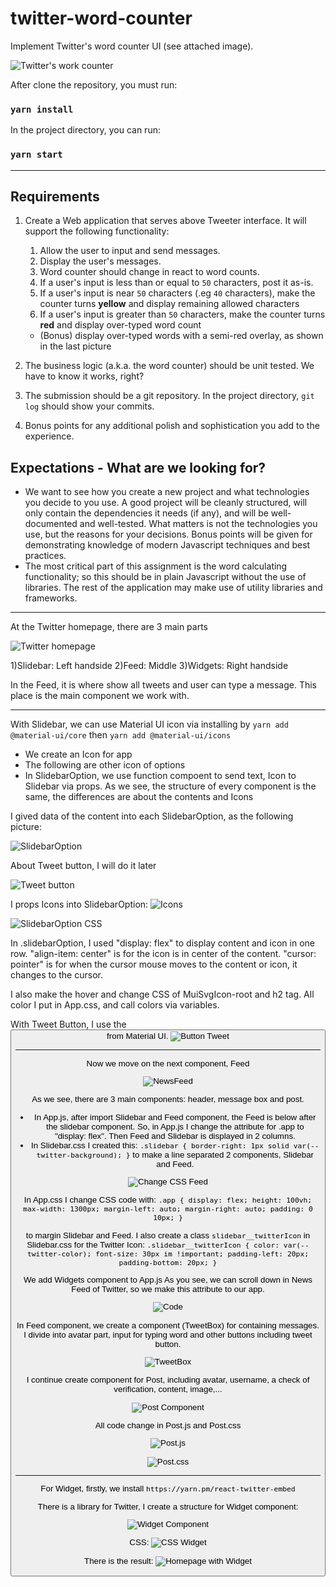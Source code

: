# twitter-word-counter
Implement Twitter's word counter UI (see attached image).

![Twitter's work counter](https://gist.githubusercontent.com/huygn/ceda027d1f679ba2a99a2630815e5ff7/raw/d860a2917372c8f155e9a2c20161d9076e4b8340/image.jpg)

After clone the repository, you must run:

### `yarn install` 

In the project directory, you can run:

### `yarn start`

_______________________________________
## Requirements

1. Create a Web application that serves above Tweeter interface. It will support the following functionality:

    1. Allow the user to input and send messages.
    1. Display the user's messages.
    1. Word counter should change in react to word counts.
    1. If a user's input is less than or equal to `50` characters, post it as-is.
    1. If a user's input is near `50` characters (.eg `40` characters), make the counter turns **yellow** and display remaining allowed characters
    1. If a user's input is greater than `50` characters, make the counter turns **red** and display over-typed word count
      - (Bonus) display over-typed words with a semi-red overlay, as shown in the last picture

2. The business logic (a.k.a. the word counter) should be unit tested. We have to know it works, right?
3. The submission should be a git repository. In the project directory, `git log` should show your commits.
4. Bonus points for any additional polish and sophistication you add to the experience.

## Expectations - What are we looking for?

- We want to see how you create a new project and what technologies you decide to you use. A good project will be cleanly structured, will only contain the dependencies it needs (if any), and will be well-documented and well-tested. What matters is not the technologies you use, but the reasons for your decisions. Bonus points will be given for demonstrating knowledge of modern Javascript techniques and best practices.
- The most critical part of this assignment is the word calculating functionality; so this should be in plain Javascript without the use of libraries. The rest of the application may make use of utility libraries and frameworks.
_______________________________________

At the Twitter homepage, there are 3 main parts

![Twitter homepage](https://lh3.googleusercontent.com/01Cz8C7ZBp6USRXf-Ge_WAfdYhW72VLRd-P86OH-lTtz49etSj9Q9JwYyyT_7L6NOyLL2cO_sDjGLraHyQxqoDwSKn_BepQo_j0wTPWg7LCGmIq4j_AdJcoH_3SL4UVoFxgBpvnwQyp6t52m5QMgzGj6O_5139uMnh_iFrIzity76PISfi6Sl7R7sVb73e9J9txq-FH6V9qPOtqXtO25pIpVzgaXZsLiKZLD1N4-Mx5NqHjto4gh9FtS0khxcC9jPfJHmO7-iGQnKrm6IvyW_sgQBgCkAHXuPJCLP_wZHwQLaR4mKaGsP-SnQP9qMuaFaErkuGZHPdW0RpKQ05_N_xQW43SUTU3IxioqPusQcI9vvXmd3ta8qkRuRY6MqmL1P9lgcQspJvyeYrxZFQCuynsiIuOk38g3V8rzZjeR3GXxXO3pTc_rnP4V75Z7sibK3xn7NOMjfyv9efFYFad3YbU2W6s9ZZRN3RRtNUF3ejEhz0XYVEJuTmX7ou6BE7MhNy8Rcb519Yf25X72LyvivRHfBUJ_PoJxwC5NNnbNNqhJTDqHsdSXZHccc5kxslN6K6uEsheJ9rohEaJoZbLG60K4mdnLS-IgDU5U9hm2fujkUUtay_c5-QeVrBDW9DamYqS21kY4cZca8ERNVkfCQcjVxj68avvO8cQMUZo7Vmv6ne18190yqnF54QGwM0xI_-W2AHddpPAC---AgbMoZWc=w1688-h949-no?authuser=0)

1)Slidebar: Left handside
2)Feed: Middle
3)Widgets: Right handside

In the Feed, it is where show all tweets and user can type a message. This place is the main component we work with.

_______________________________________
With Slidebar, we can use Material UI icon via installing by `yarn add @material-ui/core` then `yarn add @material-ui/icons`
- We create an Icon for app
- The following are other icon of options 
- In SlidebarOption, we use function compoent to send text, Icon to Slidebar via props. As we see, the structure of every component is the same, the differences are about the contents and Icons

I gived data of the content into each SlidebarOption, as the following picture:

 ![SlidebarOption](https://lh3.googleusercontent.com/cJDPtThFNOKCJWycxxA6VDOJXXzqlTk_Lm-JzcXbXDzEc92YBmz9x7eZhCiV-aNaYj-T9FRs_oDJduzoGc1Nx0CW8CJDBI8XrxvwzQVcjMTxXNUBoyziWlczneOkwLL8QaMn6u0UBLRRUWTJTzhA0zTc-McLpIXr3Q1gp1qd3gDV1833rWdwqY95AQ7tiDIthfmHJ3ucgcdOrNJ3qOPXAtGRNm4Cqkv4A9uMjAa0iMAhhp2A08UZTadbG5kfV-QoIfyDrF4axzC5N3LSJU-cGtqFgIYUb1af0V8Oj2rDjIz7yl7BLQrr654p9zP1KE9y1wm800P4eJdxeR2s25ZxOV8xFihFouC9cwjAmT4iIKAiSCvWrlvhHSw-K3Q4YMtKBf0BovsluKHA3WMxesH3gOYX-dpHxkGzWnN_KzEzCjTF4JleP6DCTUBOZmmuJJO8WKQ467AMoBeJIpx37ygntm8NcdCTAeQjugz7wzEW3qaL29utLTFs-2wMahGNQOFFrb2IIUXY8N84Z00vNREDAHw3vnDcu2zpt6jtCSsWds8OAuTq0wb-PqdtB2L5DihGXK-IPB8RhIzRJ0QrpCkn0ZNJdDiuTTKbuoH37kM-N5Jq96Y6MAugvkvRQoVjM1ly7Akjpu-rfSaYkARL7QnBJi2leQUwIOBkXl5BKIWRPBd4uocGahcU_PkR-NpCtErRggwJfF6UmwRu78-HnExBFkE=w1688-h949-no?authuser=0)

 About Tweet button, I will do it later

 ![Tweet button](https://lh3.googleusercontent.com/y8w8lWFfUVdnV3aU6XlLnHvadmkODgl5rdSpS_pk1qPnrSN9GV3bNsEcl4EtRUY_14-IVCCktyuJ8Afj-cGhjQl5hMoMXa-RivghP3DUH910S2ZSIYPKjpb1o_K-sDUIf430R82IkF3LXou1ZpIPJ7KPJoJChNLutkmEZR8EXk3XLXMKODbEB60vFsenv_HK2PkWH8FjeY9w17d5BeHibM_Z3PrVLPsrSMW0gRE7e4vH5FbH45WCFTbBU-fodAUwd3Jn_1r4SwtHgBbgfUN7orfiJE_Ul-4mcTmuF7_iUJc-tRxfAlGeYf89r2w8Tx62R4I3pQxOFSVAN0VeIzBUqcmJze4EvWemvw0bl9z-j4FD4iPts_JFFiYh1DsCuA2LiHva-pW2_BnRm8QpISFqdSYmkMpP8jf-yScgRMZWvNHIUU3_5EjZWiqEzapzYY3dDuslcCzLAsDuYJRF5ptbMWlA9H6XBPiAH335H87sbwqNGznJiRpfNQvtSACTLukDVRaYBxbc4F1tz2NLULDd7mZ0DK1ZVPURcj26YqqcW0cZCF1I3sJZV1loPFYhn64e6pt5_2AGvc8fc2JSKIn8H39iMZGZlIqPbvNSdkLT4LwgVEMl1kRPGAhT3YCpfpoRt1tmsn9ywBuFA3PF9_jIz81hsljhyAAYf5Vi9oDL5TRjWMdQglYEwwFs6x9o5tW9tSASsw8J9hGtj39N9e8E3dI=w1688-h949-no?authuser=0)

 I props Icons into SlidebarOption:
  ![Icons](https://lh3.googleusercontent.com/Qg_KO1a3zvCqcpMuzMkWSzeilrypIMAfFPN3FlMWPoqAYo58zy4Dralw6q4SpVVPf1yOtJTMjZ6VmSSwD2lZZEgQi3iJ5siqCSo_cw_P4_uIFFT66MIosSgqb9zbmBU2ID3tvvKH6j_mIQ7KrIf43QqgcVYZ927AfvY4NFJCp_sQAETqLU2mPYRbxTNhbmZgt7upcaarrhmb6qga9LhOlIxZkViCt5PVvYABq0ugTYF6rk7ceMSz8LmZdeEBj7Zf1Ky1hdaHQONw1OVHgy5gQ-YOOK5IRp1mevJBtk-04jjdgJYa9fWUr4nmP6LxRkUgkjun7wtTGrMWjl4Pfvk-fyQj2hafI3mf4kGqLZoUClqXsUM89BVO549PjkxrzqniF38q2e7GlAZbUVR60zzZEuTmJd72DY_LjwtA8tod2QoeO-LRhx9o6VnHWFNG6So9_ehm__lNTf_64ZAtJGOG9zx6469G04-BhFiH92yozBmTNjEtBNGCudgHYoWonZ8wkvLDgzqzIhYql-Q7_jOIXh_TvS2ESNnMEFGG7a1v8PPpLkcQAdgGb6F5MZEXNurn_NZaB_jPQ75Va3A4SFBTesDKApFSwI9mQOb5LUX-2D3KpRp6Yr3ssGuzRyEWpzmFz3_uaJlXBwP4GcW1hvkHaRZchgz7IvKL8VcQjruSnq9F7_oeuc_77e2GQbJ0HUkPF5FijKD26viiafmw6joIPDM=w1688-h949-no?authuser=0)

  ![SlidebarOption CSS](https://lh3.googleusercontent.com/TaUbBEvCowz--yrpUIWolhJ393f1TDLWEelx1Bzklx30-qdSh6DpS3iAAF7zJ-S9reP5AQBMuzGlovDu-WsnUPRc0g2tZ46nQhuMsz1JVxmZNaqVg31-abiwDLgyKU4FsXMGDIhgsgdg6B6IFt_8556X8K3-37QYsznmrdXL2a4H5eEbE6RijMHyxcH2SwXmmPssMzrhpEDOUq9OLY3JOK9YvXTXP6lnY2GFb2ysUnt-XzcTCYQQ2OSr04avjJoWZN1wjmBUT0SOH9T9nX-GqlCApYgTVuHkdKA-oqshsPF0TPriKaUhLzRLb5U9csOCWorYtqxoqxarq3AWCaAE8xeWkrSev-MK0CiKgedgmtYe83gcAejwSYbJ2ZVmaBYC3-yqRyCBn1GGEm8wWcuEjZ4vO4HpMgrPFIZJP8q8h6b1ExFbErP_i3_62_SZ5miYJCVCR8bi9nm7yjlF4hA5VCudCb-U2PBvQ8QQMWMMQ04q_maL0HqXNEX7I77P-LEEQaH1OuirGR2kGvHrZVZMb8gXNsomehW5JbNNEeqNoNEPHdtefiiWvSY-n2na_-FBCH1VLM29Yr7X-2tn1Nth-IUWEsCM4lVEF40bT37k1o6G6b-6Fx-q9mog2JqaOMq_M_l16wKuSACSbh0e4uZrG4kh038rwCGfYYcIPnDIR4kTVazV8jf00PyYveHq59PQIfw0S0b34No01Z9KZlxh2IQ=w1688-h949-no?authuser=0)

  In .slidebarOption, I used "display: flex" to display content and icon in one row. "align-item: center" is for the icon is in center of the content. "cursor: pointer" is for when the cursor mouse moves to the content or icon, it changes to the cursor.

  I also make the hover and change CSS of MuiSvgIcon-root and h2 tag. All color I put in App.css, and call colors via variables.

  With Tweet Button, I use the <Button> from Material UI. 
  ![Button Tweet](https://lh3.googleusercontent.com/Ze9XCaAmUewNZFUvJIE3Ves-gdba-rIp5Nx3H90KMqX_X18i0Ext3cuv9Wgru-BlnAeUu5lT-5Ng65kYRAJoi5ZEjef1ugGMdyEXUqlRWG3ek4qeKfLCKPtIZf2k53wLP61kFlTSixAF8kGiJ9t-Ow8gcXjwET0cQcGXEmjRjwePMwzhf8BcpBiX3yHH8A3GO778uimbnw1olkcfZzVoW72TgObEP-Y-SX-PKGwtL781p_25wn483qc2x-5fN2wwkGk-dF4EyNh3q6NLyiC4su6Oeer_rsIgT3DxvRrtrbZhMklA8rEHktIeio5Q3HVUoqBohSo95M2gntDt3XQtSNHTe_KKuSCrFfGPw7C90Ri_Z-UQMyTtXTDuHKuJ9lOXMMWJL8ytGyJMXrssNIgqSkjX6RoHcdMEK29c_0-ZogVZyJctSl1rdwfW1mLWo65lzZ9MmsnJWTw_Gj1_jHhSuMmj0jkPnIhQjJ4leVMJrVexaHavjl7mAlHoma6EMC_GYay2qOuv93b9QgGd-SkEVqRKg4GLhcnytp9I8Ed1vPDmK3B9x7YBTYuSv4aTf7c_gTwsZXtgztLThckWcxK2vtisuzycfnJMD2W6P4RXEMLUC9S6IEDrwEDw8hJ59X1IyfBFbICsClp6Db-Ba9hEusc8IGgSvTnDC5hDf91thvScyvHyUAxqUxQzbG2cMXl1V2b1YUK4pT1_aLJNJaowJ0w=w1688-h949-no?authuser=0)

_______________________________________
Now we move on the next component, Feed

![NewsFeed](https://lh3.googleusercontent.com/iQf2NAyNNRLgSu946UgxgtYd4D9kHVvsm2T30yUa-tCCSkyS1Dm_ngjRCpk6UZVZfAfZf3m4qjC_VOPp1Wb6O425qK4sAekiZhDsEC8eY7lRnNw_KUYryNBlbrgA2Xul4o6KV7UQRrzuKl6BMVbF2osan8pnUZ34n1lgYvJxFFDfbyk0GUCn54CnphQEwXlh-KJK9aUfAFob_PxXiU7xonje5LSCtm3bVsf0hR-mwlDXZSRun9EPyUzstC1o_W2ZVDsMRh8JNs3JAKeTL27VMoGGd-WZHXj1utNZ80yMSQ6fMVsk4-QvQeXnU5-mJBwTRxrGYrCknQcB--FbsFMPvdiKQlA9BX5aCtx0Tf7zDg9Y72PN4D0dMTDIRfV6Ge60bygYs7u9xybTwysp-MWGTzMk9A8N7wevU9QUMQmq5TIvkfrs5v6z65vIdUHwgMOaksYzqPgpnGJMQ-ecRChLW5WQqGiIdmWawByxVEh94rNWH-l5_-fGbPEXBMNkIu0eidSFoGsIQsBgzxf1oZEKpwFHMmbBo_1BOYvR7NsPJHHqI-9w367OO-OuvIFpWn3buNFq61EsswWCyFYQAJ5ztzG2YlaxWvfoYm7EKcgncdOwfEGptwMyPr4iUYSP0EQyjl-HZJtvRo6HZoryMHzK40o0o24Wri8d43LcsbGJ00m6C5PPKNuOdj6UFx3uU-gquVmPx1NO_-j5wlSnN8bcFFI=w1688-h949-no?authuser=0)

As we see, there are 3 main components: header, message box and post.

- In App.js, after import Slidebar and Feed component, the Feed is below after the slidebar component. So, in App.js I change the attribute for .app to "display: flex". Then Feed and Slidebar is displayed in 2 columns. 
- In Slidebar.css I created this:
`
.slidebar {
    border-right: 1px solid var(--twitter-background);
}
`
to make a line separated 2 components, Slidebar and Feed.

![Change CSS Feed](https://lh3.googleusercontent.com/QJQJnpgl1sMPS4Jopk62tgNxq1yyTqVUMs7_58etEJomXoNZj5CF0bRdjFUFaCwUlojaiH2hJsfG4mSNGd3aXuK0cMk66aBPwsj6Qy99puVnBIKdDpZftdzGmb_GkEdB_KaRvFvn8GW13fUaPppxKJsHJHXIxUOcqGacPn7xodMrQJD6Oip7LKuplKSbacOLFSR1Pi4VUQT-M9vn5V8pLO4JKpQsDdoDfBxZNWKDkQfVtdNcFmUWopaLDMuOXQj-0RpF8_etlXjBiNV4lMuGNXbB8zpCrcaLTJHLF5kxac4rV54cY32TLnceUtsPwgylM_pSGYPy3Xsx5hVNdG6U1LheC0HhP3oHhu0OM38q_xmKFRZdleeJvjCt7iyb73gBRjzQJIbCC1dZjcrzQ6An1OIsMdKg2U4G30naUi7XHH3__8KjThAnmrm2bw7AICu9jPMMZv6Pt82uqqxbhPd55leHjj4Tbp2SpxSPfXHqIm2FB9XahWboBHNLqD8P2AUiYF3z4Ul8gsJpTy4Xj7xhrnnKI5qavjrOD97JfERS0YBhFIuzWu9G-cCObS5pvkCUlr2G20TaHa-PEVRwxM-wUYWgG6uWVMf0VE7qhgU-uobkFnsA2_BCS1n7MsxeQRKNzzK2NaprTE6SaSo8a7U22bUq11ZwtJE7ryZIxgbOgyhKT6Y9S9Bj3LDdgjAQ5jDtfQPSyrKFFlWCwXxhPcSjPIo=w1688-h949-no?authuser=0)

In App.css I change CSS code with:
`.app {
    display: flex;
    height: 100vh;
    max-width: 1300px;
    margin-left: auto;
    margin-right: auto;
    padding: 0 10px;
}`

to margin Slidebar and Feed. I also create a class `slidebar__twitterIcon` in Slidebar.css for the Twitter Icon:
`.slidebar__twitterIcon {
    color: var(--twitter-color);
    font-size: 30px im !important;
    padding-left: 20px;
    padding-bottom: 20px;
}`

We add Widgets component to App.js
As you see, we can scroll down in News Feed of Twitter, so we make this attribute to our app.

![Code](https://lh3.googleusercontent.com/RLz8juLyqK6GgWBL4mw3F1RQa9aeT_GGgsnwDx19-UVcKd3M6zlCfS-rnYj3D4fsC6OZ4hq9u88faQXJqZ3_myUkVcXYaeuLfuPaGloMCkVKvpKtH88b6CpixQrGR6C9Hnw1gw9Pj6dz8vtcsrWj0IzjT8dhyU0_tiXBb0ZRi_zHkM-YvqrG2XMGI8VDThVi5Jom6VIyP8MECoIZM2m4d0HaR61c7n6UlprVIZZrKni7dxwxJo8S0rtKJ9rCtVyW9qA2VhfqQpgQAQqznIkfBhG2wdfE8Hji-gioqRuZybxGoWK-TyEUzlNXRmRQJAK0fiR12xmotQ_Td7YsV8nbLcSZ1DfMY7XnRhtekrOes6qr13QzwCk3MZVbRPeWxZCKyia9I61opJLtXPupfnYDr_1VfRrDn9RyNVd0hKrA5IQE4HA7TXj4CEQfc4IcEyAHGIbeWiLG2maOPDl1NgtIz3e9aXrY7LwYZAdZMddXu1O1ui53pQpU4I-cyQ2xJmWY5byrKxGANVxrRa3ug0DzWJrip-8Y5lNcgKGaQ_PQpCeW7xv87MECqjpKzzrmBd8i2mk3e1V3fzvcFjl0crTYBIw-SidcNOn2pq4AB5m5lkIeW4BC1ajcku7J82A_bMS9Obf9hkfT41BcBkyXNck5CcvEJK_aBHCuOsi2NqMYqVgdjEc1P5zzujRoBpyJ1xToiZSBajKD3tRP7J1iRo0q2R8=w907-h511-no?authuser=0)

In Feed component, we create a component (TweetBox) for containing messages. I divide into avatar part, input for typing word and other buttons including tweet button.

![TweetBox](https://lh3.googleusercontent.com/PemxgWbqw7SJlKfa-fyYKmMBmiYl3N7mHFTSCvitI0-EyLGLK-bm7rv5Jt14FK-UA87wifQU3bRJkrzQSViE4xMm_NrsYCybRzzz3CiD3sMXpsBuZutl2QQj6bSw238QQilZUzGk5ZKiSL4s-E5ktVNRd4NVUn-E6xVSgH5NbGdOyyCym7X3rwyt4ZbgLaLyXOMTzCiZ4bXSjacjUPAJ6ne-wmS-Kg_1xCbeEjjk_YQQD1GrUuUQGsdl-K2mIEG3NaHBQhiQW2eT1alNyq_bvegNoiluxxK98g5jeiTRxSdG2mVWs-q0QaL80PymQW_khRJh1Va7df2J2yx_nVzZKWvf4XBLk9n728vp4F-cIr6NFJ2TCBgI2iVYcn42_9pMhTtZWgTgTPNw2gTvAqfVDASyq7iFB6YEyS6OXBzDpbSuTjYzzHhMo9solGtRuv0bF4ub6SS-BL3s1YiWAVMFFlHdaLXJRz-wF9SDQhdL_XkEA1vQL7nPB2AWVVOg7iIBhlOqg_o9w75vrlNPoi1LISfrgx9X1qSWMN8hHFV59tVKwQOl9GnfXXEHoBCPk6HNw7OaFiUv2B13DkGT8qWpow1WqOcliWpj6iEzBdg4jj9A9zDYI7p5c4hhzxkLuID0LrDBDo5hYFdlcSN3i6AnoybuaFnYP4vMy99hvraAuUZpjMnopqwtsZ2p4YF9t-_vMZVWU-pazEwSYZq5229d8bE=w1688-h949-no?authuser=0)

I continue create component for Post, including avatar, username, a check of verification, content, image,...

![Post Component](https://lh3.googleusercontent.com/xRDCrZ33bXDrNJzT7BM7UOiHPU06TCWoDi4RfvqYQfZ0nN5FUnFDIKCBFXdSZEuFbWjTLRT73Jz7ocKp0hh9BxoeM0AvAybZGFEUhUf6nhDNh5RlwlXZvPtGNsi83XYEb2Dt8vo-irUYZMkbz73Y3fNBPInNMW5IpTUF4_N8ChnVqFEYx5bsTvf7sTRcc41Pbt2ndP7umYwd7hZ2pBrdJnWcuBL3K3ae1rEhS5N58FlBjWBUgmMTDNt_sAox_aB_Hj0bsOjwGa4Yvrbfv6aeFam_wX2ReRAF5XZ_v5e0AIN79357_i1xY6Al7LyuVYTNJbudWrXi7zXISS1bUdXQZjgeWWlsHNjr8ySPhYahJIWgFaOUoIac6XblJMcaJAYL2ZUMnan_j_pFoAXUopKX0csxVWQUt94Vl7BE-QfvKlqnIWmN2H3y55RhRQIPGEwgpDeM_mWISlEoBa_bNTc5bukXE_Xk-TFT5Bwz4SiqaYox7mhQaomVeWOhcRTqlLP10AAGqkAx63aijlfUbZ_nvHLpNpwxr-x9gSN76Z5O1cGOjVfc4bs3P-PxTeesGoUqaGa_XGEVsCXaSeD__EDwoyEozHugHYwPCVZ1v2gwoCZIkppPUXlGmOL09nqdo7f23Jc6mH75S7Nq-Tbdu08kKyvqta-wy8APbZApH_UTefd-ecW4rw7aex8mclSxsH9uYb5b1_BtPCeEvFVEerreMsI=w1688-h949-no?authuser=0)

All code change in Post.js and Post.css

![Post.js](https://lh3.googleusercontent.com/xziZcnR5h087XyA8szac4-Y3xlfFSeKMFJ0SpSfYLX4T9jxolfuLWGguX0V67qFHuTYMQ1pWGrb5lah4NR-d6OCcyNNBlfbXRmIe4YTzzI_RVLnDcsNF1mVIpjFXqvsenpw1rdHBJd-d0kwckJEjW33jGrpHiaeQ0Zq_4LSYNjRNFGhgfWmHm4lh4Ky458I8QZ2V335juNur0x9Xq35aUy_LS4sXlKnpGskHQ-Bvv-UVHRjNVSQ9y8LcmIlYbtcuHuCyjSHbvp9S3EalEilXUDVnN9lFR71kBiEi1rncyKPzOvoFq2vxistNNbvU15y3lH1gz2cFzH191UmndwwQJa3OstPnbEti6wHW3qxs-8PBgnogc8pzmi-ubf_e_4OmMjBkAj8nw2JhMGE7i6mz6KCM2cPH-NSmS7kiD2hkJvjbVz8NSU_KRuHD0jbLUSOq1jkKHtb-84fyF-Yxqz9otsMOk63dphS9MvJPMXgLr2ghNo5dMaoFBuQ8xLfZhUX958rWs-v-hKc0saJPGWh_jpQVIo6eU2KPObDmpAicjjwX9Ed8xeCOL34PRPIeG-6EU4DtD3lMkOGsZCdQmZ_VxCIucvI_uFvnKu8437_blvc9dhlvgNIgkywWFNLP5Uxu6OZYUFVQ5aNXiJWN5RdX3uncE8MjU2CbSBNXzsstgqWBVMiw3dXUGSqkOY2w9zDisNrp9YaE8Yz3dkXy8KFVcOg=w1688-h949-no?authuser=0)

![Post.css](https://lh3.googleusercontent.com/3TB80W05Md3E4u-KQsueXbv_jRfYL5KMmpSeiWi0TkwRY3wJluWege1TF7sZvVLRV4WkB2unYcD83gBV793fsT2QIEbaubLXHcVB0HzV4eZefL0OyeZJi9s0SXMIL9HsPIUSPCKbOdmw7-TBNcIOGqPwt-3iRT3fr9OsywjqtmLm3oJrr37bum1CnFpZjPhiJtZ1O6ZUA_tAzI_ClZUK6bZGv5sBn-6dgm_8bjJs3VqaZjSY-Mh9nmZzn2zqLS4OOhzzglbtkNW2GMs9jon7ljz-Kd2GBwBTiZ8v9qxEFpXSBIReeKtdPQpxkMevc9oEXIs6ar1OjV9Whbfq507ZxlhvwiqVZNGrhIMJrDK2xnBvQYcjVPAShPgq9z4OoYH5pT1pkNIVBfDjldRaZk7qZchR7AvahNFlv7hRBXGgAtjkL3z-Ppm7Bi0fOdK0U86PlSO9vFkRqpyQvMFJR3JNjLu_pDbYdqmIirqHUxHuT-nn-XvHYf7aubDyQAxOHS5FYyGahPw9uaA6TYKzvABm8I8tYGjar3PUnt5MINZh8bE9zh-z1_FAvCrAdLJPgc4sKsfAXnR24Hptx7iWnw8LI1on_UFfBF1-jS-0en4Hv86POmgu4Zf0Z04u2zxGSNCi0jvQkZ-HX1R66PfheyrS_ouXnhyR0Ad975UIexCtGkqzKuKKWwBwgkWqvMxiwXvk1HsbgKEsBimtWGrDRFKwMI4=w1688-h949-no?authuser=0)


_______________________________________
For Widget, firstly, we install `https://yarn.pm/react-twitter-embed`

There is a library for Twitter, I create a structure for Widget component:

![Widget Component](https://lh3.googleusercontent.com/sBUqa7H5iVGN8lFj3HqHFz98Oet0AEJ8qvTzhKOxL7s_u1elgSg24EwzYqmsUgYe81NAzrTVf2gSfqY7bSqtE6ucvKiatDtg8nxpkU7Tlw1KErnYznW1tsHSmWkTAfV-SMWjtU5EbhrnqBC10gWR01SNnJqHDulnQBLMDWpLkL6T0qDTsyCv4IgHBt6JGC2Ez-cP6QLC3_oGgVQ1gK-8urxmWNXoFxiwKU9ZiiMINnPWtwI4q4G_Abk4YxbJh0NBDimIj-H-rf3BGwlMOqORqGaWnsrYBA3TF7BdRB4oP9uiL9pKxoricBzUhT5ZQWT2lddUpM5-1nonhCVTKdBD9r724jPhHxc5LLJMtcvOHS-VeDCI2nZw5r_AKUBM3Y8UxogzrmSGxFR_2JJYUUQUAR7zLmDQgVchBKb_8E8F3XpwtvMenQT5X76PNlvB3gtrG0bEEUtoWjl5eX_U1rY4R4Q6ZIU_2Pdy6SQwMOs0eGvQRFRZjhznQ8EzhoetNoocx-s-PdQzB5kll-x9KXON4vQmbHKbolD2sjNKco6Q2wNR53vsP76iRxoUQD90o9ouC06k5tjNFIdEGf6EuKJtcnhXjHDhzfh4zZIboHrgLOil1Gx_zjtS_VOKKWAb0sxr_GH7ZlohDu5kiRhGMnc-3PJQFKCClUVxPGvn2qe1klkVqdzSk8MuNd2TYR-kvZYOC1WI96rYIEZYH31n4gNVEEk=w1688-h949-no?authuser=0)

CSS:
![CSS Widget](https://lh3.googleusercontent.com/MsgtptP95HOgvNdFGohPRbfKYhp6fIm0o-E0-j8jDWhREwvTRUqzAOGE8I-kR2tk0lLhv2yH6eJ5vkXz6pghBZMqcsxRcy2PTNfK5Ckrecw2HueiZj_LldxCnLPIMAw0CAPrwbiR-x_MwVJNipx2T_InVEx13EIp4u95-MqvwBt3AmzRW05dUx05j2O5fGN3RlpblsNCw5QMrqAN7fCUSbId18zbT1JQ3Tbgoq0wdh9u8cTWaXqIFE6xhxJPyOh_HDp288sL2JTA66ny5FgITB0IPnB0xHNTHKBJa1hIEfti8g7WEDbjhEDAgisW4AeYOUoQX2ig5VBiN6JQNZWF3SfWlpxgphdWRSFHU5bq95RZ6a36d7it7h4-TCB8kYnw4w_GH2FcWV0ZIBtBUtgGIPQHij7fEQXsavlusartL12ZvTbj3hGAp7eVONhzt40Eqy9kAuAdnY5OYb58tHH1iYZLfZ_63irwVG_Ff9q58rUuKf-zUe43mHXQQXAt1W7TWCRIIy8R7-JSN0cLnlxFejxxqnSRPuXoB5nhnMfJk_4f4MnzXw1m09a3UIFhCS2oLFVyIF-hIj1svwDGvB-haKKc7oiyhOuSpKotQaaf29GtXEHxSJMj4kegalEd5PDvVkmxZuN5eKg5qtGuidWixoCYBmMv7e5LzjQSxUcCUUVq45FqqKtTReT_3rmPdpEXuXPSMhne7ZmdXA_MU3xmc7k=w1688-h949-no?authuser=0)

There is the result:
![Homepage with Widget](https://lh3.googleusercontent.com/qfls1azsjLnpIdN26bsswVxsvEXDuUKGE2Ao1H_MqRBBqsGMBy1Q30VuM4vYod-rK0Ha3fi1aePUDqARyi2i4sqSAjvvw7G6ebnHfETKUKfrUHJUF3yi6Pz4pfA4UJF7xds9bHZumsmq-RgMGcO67xnt8uD9HTM7A0BxMRF7SRUpGw8DdqukQxu6XEeS8l3KzdRa295O3M2CP4uVv1aKpaGRyKPFQ5dm5RwUbruhaPNGOJfWjwG16etdcWqqLCOViRfnJ2OzNbgnwUingp3sNnJxB9KwwIk_m-MPDl0ts5yBBGYZ6Fiv4YjqbTfUcsY0A0f88qFWctAtJG1TQkShY16y9-FBTlJDosEQg1VhTzsOCZv2KG6g1u3Yn47o3uFzu3j89L1_6AxcI9ZlhuLJCIGgBj_46wcGaJDVUJ0MqCFNmPCEGW8u7H2OxLoq6WHoe6Sq8hBIaZAPf3SevM-5Lkpoz808ZlQyXmuSv2DPgBtlshhtGU-JqdJXUxTVy9gT2opTiiXrTxRLlCVQ1UD-GcIV9PGWNGgTQVF_IbfYkSC00FCgb6qrV3llEI2dNgYgNd4OwPxqgI50h6klX2rdP8RdWTWSaMHkFvcKdH34fSpDNi4H22S5Hs8xpRjOjxau9No8QstQ68ly1XWXLm9Kcuq9PpUhOHxauMKu4a9y4eY75mmPInR3e4p-NdvzeFU2-WjmjwMl_uEb7yLp6hi9VvE=w1688-h949-no?authuser=0)